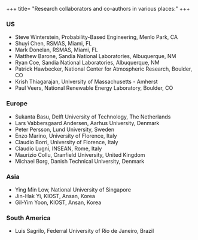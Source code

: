 +++
title= "Research collaborators and co-authors in various places:"
+++

### US
- Steve Winterstein, Probability-Based Engineering, Menlo Park, CA
- Shuyi Chen, RSMAS, Miami, FL
- Mark Donelan, RSMAS, Miami, FL
- Matthew Barone, Sandia National Laboratories, Albuquerque, NM
- Ryan Coe, Sandia National Laboratories, Albuquerque, NM
- Patrick Hawbecker, National Center for Atmospheric Research, Boulder, CO
- Krish Thiagarajan, University of Massachusetts - Amherst
- Paul Veers, National Renewable Energy Laboratory, Boulder, CO

### Europe
- Sukanta Basu, Delft University of Technology, The Netherlands
- Lars Vabbersgaard Andersen, Aarhus University, Denmark
- Peter Persson, Lund University, Sweden
- Enzo Marino, University of Florence, Italy
- Claudio Borri, University of Florence, Italy
- Claudio Lugni, INSEAN, Rome, Italy
- Maurizio Collu, Cranfield University, United Kingdom
- Michael Borg, Danish Technical University, Denmark

### Asia
- Ying Min Low, National University of Singapore
- Jin-Hak Yi, KIOST, Ansan, Korea
- Gil-Yim Yoon, KIOST, Ansan, Korea

### South America
- Luis Sagrilo, Federral University of Rio de Janeiro, Brazil